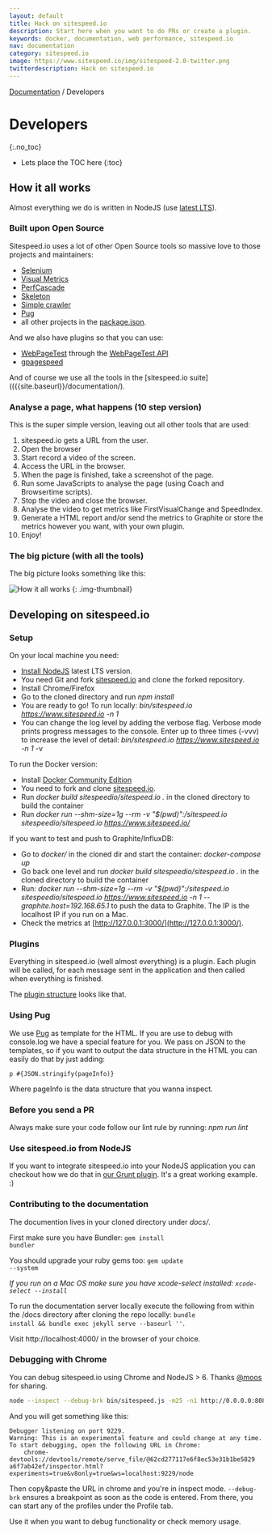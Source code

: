 ```yaml
---
layout: default
title: Hack on sitespeed.io
description: Start here when you want to do PRs or create a plugin.
keywords: docker, documentation, web performance, sitespeed.io
nav: documentation
category: sitespeed.io
image: https://www.sitespeed.io/img/sitespeed-2.0-twitter.png
twitterdescription: Hack on sitespeed.io
---
```


[Documentation]({{site.baseurl}}/documentation/sitespeed.io/) / Developers

# Developers
{:.no_toc}

* Lets place the TOC here
{:toc}

## How it all works
Almost everything we do is written in NodeJS (use [latest LTS](https://nodejs.org/en/)).

### Built upon Open Source
Sitespeed.io uses a lot of other Open Source tools so massive love to those projects and maintainers:

 * [Selenium](http://www.seleniumhq.org/)
 * [Visual Metrics](https://github.com/WPO-Foundation/visualmetrics)
 * [PerfCascade](https://github.com/micmro/PerfCascade)
 * [Skeleton](http://getskeleton.com)
 * [Simple crawler](https://github.com/cgiffard/node-simplecrawler)
 * [Pug](https://www.npmjs.com/package/pug)
 * all other projects in the [package.json](https://github.com/sitespeedio/sitespeed.io/blob/master/package.json).

And we also have plugins so that you can use:

 * [WebPageTest](https://www.webpagetest.org) through the [WebPageTest API](https://github.com/marcelduran/webpagetest-api)
 * [gpagespeed](https://www.npmjs.com/package/gpagespeed)

And of course we use all the tools in the [sitespeed.io suite](({{site.baseurl}}/documentation/).

### Analyse a page, what happens (10 step version)
This is the super simple version, leaving out all other tools that are used:

1. sitespeed.io gets a URL from the user.
2. Open the browser
3. Start record a video of the screen.
4. Access the URL in the browser.
5. When the page is finished, take a screenshot of the page.
6. Run some JavaScripts to analyse the page (using Coach and Browsertime scripts).
7. Stop the video and close the browser.
8. Analyse the video to get metrics like FirstVisualChange and SpeedIndex.
9. Generate a HTML report and/or send the metrics to Graphite or store the metrics however you want, with your own plugin.
10. Enjoy!

### The big picture (with all the tools)
The big picture looks something like this:

![How it all works]({{site.baseurl}}/img/sitespeed-universe-5.png)
{: .img-thumbnail}

## Developing on sitespeed.io

### Setup
On your local machine you need:

- [Install NodeJS](https://nodejs.org/en/download/) latest LTS version.
- You need Git and fork [sitespeed.io](https://github.com/sitespeedio/sitespeed.io) and clone the forked repository.
- Install Chrome/Firefox
- Go to the cloned directory and run *npm install*
- You are ready to go! To run locally: *bin/sitespeed.io https://www.sitespeed.io -n 1*
- You can change the log level by adding the verbose flag. Verbose mode prints progress messages to the console. Enter up to three times (-vvv) to increase the level of detail: *bin/sitespeed.io https://www.sitespeed.io -n 1* -v


To run the Docker version:

- Install [Docker Community Edition](https://docs.docker.com/engine/installation/)
- You need to fork and clone [sitespeed.io](https://github.com/sitespeedio/sitespeed.io).
- Run *docker build sitespeedio/sitespeed.io .* in the cloned directory to build the container
- Run *docker run --shm-size=1g --rm -v "$(pwd)":/sitespeed.io sitespeedio/sitespeed.io https://www.sitespeed.io/*

If you want to test and push to Graphite/InfluxDB:

- Go to *docker/* in the cloned dir and start the container: *docker-compose up*
- Go back one level and run *docker build sitespeedio/sitespeed.io .* in the cloned directory to build the container
- Run: *docker run --shm-size=1g --rm -v "$(pwd)":/sitespeed.io sitespeedio/sitespeed.io https://www.sitespeed.io -n 1 --graphite.host=192.168.65.1* to push the data to Graphite. The IP is the localhost IP if you run on a Mac.
- Check the metrics at [http://127.0.0.1:3000/](http://127.0.0.1:3000/).

### Plugins
Everything in sitespeed.io (well almost everything) is a plugin. Each plugin will be called, for each message sent in the application and then called when everything is finished.

The [plugin structure]({{site.baseurl}}/documentation/sitespeed.io/plugins/#create-your-own-plugin) looks like that.

### Using Pug
We use [Pug](https://pugjs.org) as template for the HTML. If you are use to debug with console.log we have a special feature for you. We pass on JSON to the templates, so if you want to output the data structure in the HTML you can easily do that by just adding:

~~~
p #{JSON.stringify(pageInfo)}
~~~

Where pageInfo is the data structure that you wanna inspect.

### Before you send a PR
Always make sure your code follow our lint rule by running: *npm run lint*

### Use sitespeed.io from NodeJS
If you want to integrate sitespeed.io into your NodeJS application you can checkout how we do that in [our Grunt plugin](https://github.com/sitespeedio/grunt-sitespeedio/blob/master/tasks/sitespeedio.js). It's a great working example. :)

### Contributing to the documentation
The documention lives in your cloned directory under *docs/*.

First make sure you have Bundler: <code>gem install bundler</code>

You should upgrade your ruby gems too: <code>gem update --system</code>

*If you run on a Mac OS make sure you have xcode-select installed: <code>xcode-select --install</code>*

To run the documentation server locally execute the following from within the /docs directory after cloning the repo locally: <code>bundle install && bundle exec jekyll serve --baseurl ''</code>.

Visit http://localhost:4000/ in the browser of your choice.

### Debugging with Chrome
You can debug sitespeed.io using Chrome and NodeJS > 6. Thanks [@moos](https://github.com/moos) for sharing.

~~~bash
node --inspect --debug-brk bin/sitespeed.js -m25 -n1 http://0.0.0.0:8082
~~~

And you will get something like this:

~~~
Debugger listening on port 9229.
Warning: This is an experimental feature and could change at any time.
To start debugging, open the following URL in Chrome:
    chrome-devtools://devtools/remote/serve_file/@62cd277117e6f8ec53e31b1be5829 a6f7ab42ef/inspector.html?experiments=true&v8only=true&ws=localhost:9229/node
~~~

Then copy&paste the URL in chrome and you're in inspect mode. <code>--debug-brk</code> ensures a breakpoint as soon as the code is entered. From there, you can start any of the profiles under the Profile tab.

Use it when you want to debug functionality or check memory usage.
